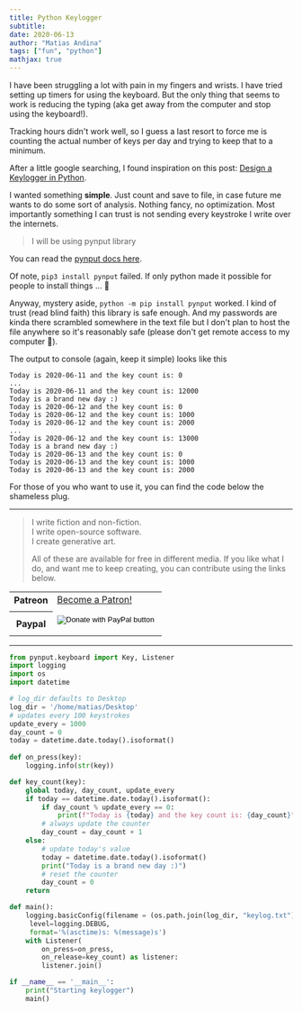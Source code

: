 ```yaml
---
title: Python Keylogger 
subtitle: 
date: 2020-06-13
author: "Matias Andina"
tags: ["fun", "python"]
mathjax: true
---
```


I have been struggling a lot with pain in my fingers and wrists.
I have tried setting up timers for using the keyboard. 
But the only thing that seems to work is reducing the typing (aka get away from the computer and stop using the keyboard!).

Tracking hours didn't work well, so I guess a last resort to force me is counting the actual number of keys per day and trying to keep that to a minimum.

After a little google searching, I found inspiration on this post: [Design a Keylogger in Python](https://www.tutorialspoint.com/design-a-keylogger-in-python). 

I wanted something **simple**. Just count and save to file, in case future me wants to do some sort of analysis. Nothing fancy, no optimization. Most importantly something I can trust is not sending every keystroke I write over the internets.

> I will be using pynput library

You can read the [pynput docs here](https://pynput.readthedocs.io/en/latest/keyboard.html).

Of note, `pip3 install pynput` failed. If only python made it possible for people to install things ... 🤷

Anyway, mystery aside, `python -m pip install pynput` worked. I kind of trust (read blind faith) this library is safe enough. And my passwords are kinda there scrambled somewhere in the text file but I don't plan to host the file anywhere so it's reasonably safe (please don't get remote access to my computer 🙏).

The output to console (again, keep it simple) looks like this

```
Today is 2020-06-11 and the key count is: 0
...
Today is 2020-06-11 and the key count is: 12000
Today is a brand new day :)
Today is 2020-06-12 and the key count is: 0
Today is 2020-06-12 and the key count is: 1000
Today is 2020-06-12 and the key count is: 2000
...
Today is 2020-06-12 and the key count is: 13000
Today is a brand new day :)
Today is 2020-06-13 and the key count is: 0
Today is 2020-06-13 and the key count is: 1000
Today is 2020-06-13 and the key count is: 2000
```

For those of you who want to use it, you can find the code below the shameless plug.

***

<!--html_preserve--><blockquote>
<p>I write fiction and non-fiction.<br/>
I write open-source software.<br/>
I create generative art.  </p>

<p>All of these are available for free in different media.
If you like what I do, and want me to keep creating, you can contribute using the links below.</p>
</blockquote>
<!--/html_preserve--><!--html_preserve--><table style="width:100%">
  <tr>
  <th>Patreon</th>
  <td>
  <a href="https://www.patreon.com/bePatron?u=25827926" data-patreon-widget-type="become-patron-button">Become a Patron!</a><script async src="https://c6.patreon.com/becomePatronButton.bundle.js"></script>
  </td>
  <tr>
    <td>
    </td>
  </tr>
  <tr>
  <th>Paypal</th>
  <td>
  <form action="https://www.paypal.com/cgi-bin/webscr" method="post" target="_top">
<input type="hidden" name="cmd" value="_donations" />
<input type="hidden" name="business" value="BWWTTZ2XSDAZ8" />
<input type="hidden" name="currency_code" value="USD" />
<input type="image" src="https://www.paypalobjects.com/en_US/i/btn/btn_donate_LG.gif" border="0" name="submit" title="PayPal - The safer, easier way to pay online!" alt="Donate with PayPal button" />
<img alt="" border="0" src="https://www.paypal.com/en_US/i/scr/pixel.gif" width="1" height="1" />
</form>

  </td>
  </tr>
</table>
<!--/html_preserve-->

***

```python
from pynput.keyboard import Key, Listener
import logging
import os
import datetime

# log_dir defaults to Desktop
log_dir = '/home/matias/Desktop'
# updates every 100 keystrokes
update_every = 1000
day_count = 0
today = datetime.date.today().isoformat()
   
def on_press(key):
	logging.info(str(key))

def key_count(key):
	global today, day_count, update_every
	if today == datetime.date.today().isoformat():
		if day_count % update_every == 0:
			print(f"Today is {today} and the key count is: {day_count}")
		# always update the counter
		day_count = day_count + 1
	else:
		# update today's value
		today = datetime.date.today().isoformat()
		print("Today is a brand new day :)")
		# reset the counter
		day_count = 0
	return

def main():
	logging.basicConfig(filename = (os.path.join(log_dir, "keylog.txt")),
	 level=logging.DEBUG,
	 format='%(asctime)s: %(message)s')
	with Listener(
		on_press=on_press,
		on_release=key_count) as listener:
		listener.join()

if __name__ == '__main__':
	print("Starting keylogger")
	main()
```
